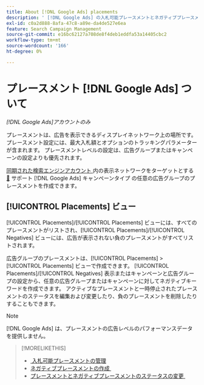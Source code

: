 ```yaml
---
title: About [!DNL Google Ads] placements
description: ' [!DNL Google Ads] の入札可能プレースメントとネガティブプレースメントのオプションについて説明します。'
exl-id: c0a2d888-8afa-47c8-a89e-da4de527e6ea
feature: Search Campaign Management
source-git-commit: e16bc62127a708de8f4deb1eddfa53a14405cbc2
workflow-type: tm+mt
source-wordcount: '166'
ht-degree: 0%

---
```


# プレースメント [!DNL Google Ads] ついて

*[!DNL Google Ads]アカウントのみ*

プレースメントは、広告を表示できるディスプレイネットワーク上の場所です。 プレースメント設定には、最大入札額とオプションのトラッキングパラメーターが含まれます。 プレースメントレベルの設定は、広告グループまたはキャンペーンの設定よりも優先されます。

[&#x200B; 同期された検索エンジンアカウント &#x200B;](/help/search-social-commerce/campaign-management/accounts/ad-network-account-about.md) 内の表示ネットワークをターゲットとする [&#128279;](/help/search-social-commerce/introduction/supported-inventory.md) サポート  [!DNL Google Ads]  キャンペーンタイプ  の任意の広告グループのプレースメントを作成できます。

## [!UICONTROL Placements] ビュー

[!UICONTROL Placements]/[!UICONTROL Placements] ビューには、すべてのプレースメントがリストされ、[!UICONTROL Placements]/[!UICONTROL Negatives] ビューには、広告が表示されない負のプレースメントがすべてリストされます。

広告グループのプレースメントは、[!UICONTROL Placements] > [!UICONTROL Placements] ビューで作成できます。 [!UICONTROL Placements]/[!UICONTROL Negatives] 表示またはキャンペーンと広告グループの設定から、任意の広告グループまたはキャンペーンに対してネガティブキーワードを作成できます。  アクティブなプレースメントと一時停止されたプレースメントのステータスを編集および変更したり、負のプレースメントを削除したりすることもできます。

>[!NOTE]
>
>[!DNL Google Ads] は、プレースメントの広告レベルのパフォーマンスデータを提供しません。

>[!MORELIKETHIS]
>
>* [&#x200B; 入札可能プレースメントの管理 &#x200B;](placement-manage.md)
>* [&#x200B; ネガティブプレースメントの作成 &#x200B;](placement-negative-create.md)
>* [&#x200B; プレースメントとネガティブプレースメントのステータスの変更 &#x200B;](placement-status-edit.md)
